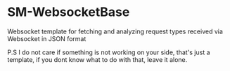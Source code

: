 # SM-WebsocketBase
Websocket template for fetching and analyzing request types received via Websocket in JSON format

P.S I do not care if something is not working on your side, that's just a template, if you dont know what to do with that, leave it alone.
